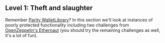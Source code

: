 ## Level 1: Theft and slaughter

Remember [Parity WalletLibrary](https://github.com/paritytech/parity-ethereum/issues/6995)? In this section we'll look at instances of poorly protected functionality including two challenges from [OpenZeppelin's Ethernaut](https://github.com/OpenZeppelin/ethernaut) (you should try the remaining challenges as well, it's a lot of fun).

